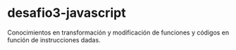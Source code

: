 # desafio3-javascript

Conocimientos en transformación y modificación de funciones y códigos en función de instrucciones dadas.
